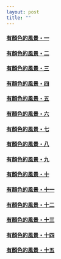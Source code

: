 ```yaml
---
layout: post
title: ""
---
```




#### [有顏色的風景・一](https://cxcxcx.cx/works/0003.html)

#### [有顏色的風景・二](https://cxcxcx.cx/works/0005.html)

#### [有顏色的風景・三](https://cxcxcx.cx/works/0007.html)

#### [有顏色的風景・四](https://cxcxcx.cx/works/0009.html)

#### [有顏色的風景・五](https://cxcxcx.cx/works/0011.html)

#### [有顏色的風景・六](https://cxcxcx.cx/works/0013.html)

#### [有顏色的風景・七](https://cxcxcx.cx/works/0015.html)

#### [有顏色的風景・八](https://cxcxcx.cx/works/0017.html)

#### [有顏色的風景・九](https://cxcxcx.cx/works/0019.html)

#### [有顏色的風景・十](https://cxcxcx.cx/works/0021.html)

#### [有顏色的風景・十一](https://cxcxcx.cx/works/0023.html)

#### [有顏色的風景・十二](https://cxcxcx.cx/works/0025.html)

#### [有顏色的風景・十三](https://cxcxcx.cx/works/0027.html)

#### [有顏色的風景・十四](https://cxcxcx.cx/works/0029.html)

#### [有顏色的風景・十五](https://cxcxcx.cx/works/0031.html)
